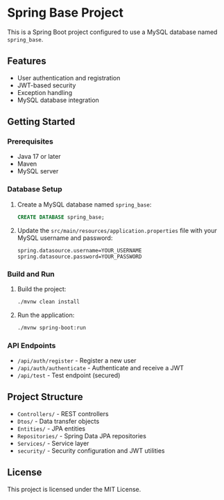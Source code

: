 # Spring Base Project

This is a Spring Boot project configured to use a MySQL database named `spring_base`.

## Features
- User authentication and registration
- JWT-based security
- Exception handling
- MySQL database integration

## Getting Started

### Prerequisites
- Java 17 or later
- Maven
- MySQL server

### Database Setup
1. Create a MySQL database named `spring_base`:
   ```sql
   CREATE DATABASE spring_base;
   ```
2. Update the `src/main/resources/application.properties` file with your MySQL username and password:
   ```properties
   spring.datasource.username=YOUR_USERNAME
   spring.datasource.password=YOUR_PASSWORD
   ```

### Build and Run
1. Build the project:
   ```bash
   ./mvnw clean install
   ```
2. Run the application:
   ```bash
   ./mvnw spring-boot:run
   ```

### API Endpoints
- `/api/auth/register` - Register a new user
- `/api/auth/authenticate` - Authenticate and receive a JWT
- `/api/test` - Test endpoint (secured)

## Project Structure
- `Controllers/` - REST controllers
- `Dtos/` - Data transfer objects
- `Entities/` - JPA entities
- `Repositories/` - Spring Data JPA repositories
- `Services/` - Service layer
- `security/` - Security configuration and JWT utilities

## License
This project is licensed under the MIT License.


